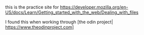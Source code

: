 this is the practice site for https://developer.mozilla.org/en-US/docs/Learn/Getting_started_with_the_web/Dealing_with_files

I found this when working through [the odin project| https://www.theodinproject.com]
